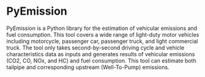 # PyEmission
PyEmission is a Python library for the estimation of vehicular emissions and fuel consumption. This tool covers a wide range of light-duty motor vehicles including motorcycle, passenger car, passenger truck, and light commercial truck. The tool only takes second-by-second driving cycle and vehicle characteristics data as inputs and generates results of vehicular emissions (CO2, CO, NOx, and HC) and fuel consumption. This tool can estimate both tailpipe and corresponding upstream (Well-To-Pump) emissions.